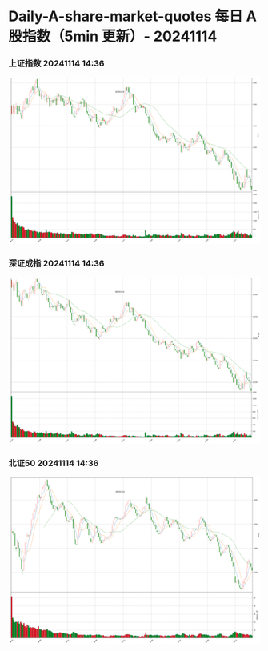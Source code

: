 
# Daily-A-share-market-quotes 每日 A 股指数（5min 更新）- 20241114

### 上证指数 20241114 14:36
![](./fig/2024/11/20241114-sh000001.png)

### 深证成指 20241114 14:36
![](./fig/2024/11/20241114-sz399001.png)

### 北证50 20241114 14:36
![](./fig/2024/11/20241114-bj899050.png)
